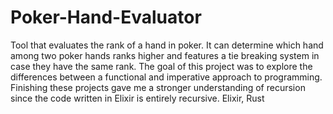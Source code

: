 # Poker-Hand-Evaluator
Tool that evaluates the rank of a hand in poker. 
It can determine which hand among two poker hands ranks higher and features a tie breaking system in case they have the same rank. 
The goal of this project was to explore the differences between a functional and imperative approach to programming. 
Finishing these projects gave me a stronger understanding of recursion since the code written in Elixir is entirely recursive. Elixir, Rust 
